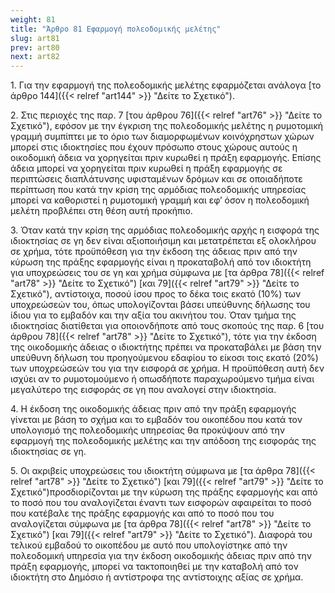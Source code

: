 ```yaml
---
weight: 81
title: "Άρθρο 81 Εφαρμογή πολεοδομικής μελέτης"
slug: art81
prev: art80
next: art82
---
```


1\. Για την εφαρμογή της πολεοδομικής μελέτης εφαρμόζεται ανάλογα [το άρθρο 144]({{< relref "art144" >}} "Δείτε το Σχετικό").

2\. Στις περιοχές της παρ. 7 [του άρθρου 76]({{< relref "art76" >}} "Δείτε το Σχετικό"), εφόσον με την έγκριση της πολεοδομικής μελέτης η ρυμοτομική γραμμή συμπίπτει με το όριο των διαμορφωμένων κοινόχρηστων χώρων μπορεί στις ιδιοκτησίες που έχουν πρόσωπο στους χώρους αυτούς η οικοδομική άδεια να χορηγείται πριν κυρωθεί η πράξη εφαρμογής. Επίσης άδεια μπορεί να χορηγείται πριν κυρωθεί η πράξη εφαρμογής σε περιπτώσεις διαπλάτυνσης υφισταμένων δρόμων και σε οποιαδήποτε περίπτωση που κατά την κρίση της αρμόδιας πολεοδομικής υπηρεσίας μπορεί να καθοριστεί η ρυμοτομική γραμμή και εφ’ όσον η πολεοδομική μελέτη προβλέπει στη θέση αυτή προκήπιο.

3\. Όταν κατά την κρίση της αρμόδιας πολεοδομικής αρχής η εισφορά της ιδιοκτησίας σε γη δεν είναι αξιοποιήσιμη και μετατρέπεται εξ ολοκλήρου σε χρήμα, τότε προϋπόθεση για την έκδοση της άδειας πριν από την κύρωση της πράξης εφαρμογής είναι η προκαταβολή από τον ιδιοκτήτη για υποχρεώσεις του σε γη και χρήμα σύμφωνα με [τα άρθρα 78]({{< relref "art78" >}} "Δείτε το Σχετικό") [και 79]({{< relref "art79" >}} "Δείτε το Σχετικό"), αντίστοιχα, ποσού ίσου προς το δέκα τοις εκατό (10%) των υποχρεώσεών του, όπως υπολογίζονται βάσει υπεύθυνης δήλωσης του ίδιου για το εμβαδόν και την αξία του ακινήτου του. Όταν τμήμα της ιδιοκτησίας διατίθεται για οποιονδήποτε από τους σκοπούς της παρ. 6 [του άρθρου 78]({{< relref "art78" >}} "Δείτε το Σχετικό"), τότε για την έκδοση της οικοδομικής άδειας ο ιδιοκτήτης πρέπει να προκαταβάλει με βάση την υπεύθυνη δήλωση του προηγούμενου εδαφίου το είκοσι τοις εκατό (20%) των υποχρεώσεών του για την εισφορά σε χρήμα. Η προϋπόθεση αυτή δεν ισχύει αν το ρυμοτομούμενο ή οπωσδήποτε παραχωρούμενο τμήμα είναι μεγαλύτερο της εισφοράς σε γη που αναλογεί στην ιδιοκτησία.

4\. Η έκδοση της οικοδομικής άδειας πριν από την πράξη εφαρμογής γίνεται με βάση το σχήμα και το εμβαδόν του οικοπέδου που κατά τον υπολογισμό της πολεοδομικής υπηρεσίας θα προκύψουν από την εφαρμογή της πολεοδομικής μελέτης και την απόδοση της εισφοράς της ιδιοκτησίας σε γη.

5\. Οι ακριβείς υποχρεώσεις του ιδιοκτήτη σύμφωνα με [τα άρθρα 78]({{< relref "art78" >}} "Δείτε το Σχετικό") [και 79]({{< relref "art79" >}} "Δείτε το Σχετικό")προσδιορίζονται με την κύρωση της πράξης εφαρμογής και από το ποσό που του αναλογίζεται έναντι των εισφορών αφαιρείται το ποσό που κατέβαλε της πράξης εφαρμογής και από το ποσό που του αναλογίζεται σύμφωνα με [τα άρθρα 78]({{< relref "art78" >}} "Δείτε το Σχετικό") [και 79]({{< relref "art79" >}} "Δείτε το Σχετικό"). Διαφορά του τελικού εμβαδού το οικοπέδου με αυτό που υπολογίστηκε από την πολεοδομική υπηρεσία για την έκδοση οικοδομικής άδειας πριν από την πράξη εφαρμογής, μπορεί να τακτοποιηθεί με την καταβολή από τον ιδιοκτήτη στο Δημόσιο ή αντίστροφα της αντίστοιχης αξίας σε χρήμα.


